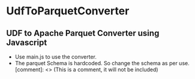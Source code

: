 # UdfToParquetConverter

## UDF to Apache Parquet Converter using Javascript
- Use main.js to use the converter. 
- The parquet Schema is hardcoded. So change the schema as per use.
[comment]: <> (This is a comment, it will not be included)
